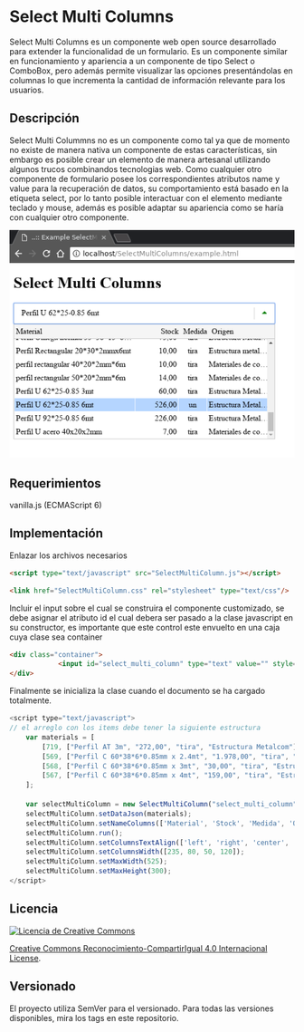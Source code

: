 # Select Multi Columns

Select Multi Columns es un componente web open source desarrollado para extender la funcionalidad de un formulario.
Es un componente similar en funcionamiento y apariencia a un componente de tipo Select o ComboBox, pero además permite visualizar las opciones presentándolas en columnas lo que incrementa la cantidad de información relevante para los usuarios.

## Descripción

Select Multi Colummns no es un componente como tal ya que de momento no existe de manera nativa un componente de estas características, sin embargo es posible crear un elemento de manera artesanal utilizando algunos trucos combinandos tecnologias web.
Como cualquier otro componente de formulario posee los correspondientes atributos name y value para la recuperación de datos, su comportamiento está basado en la etiqueta select, por lo tanto posible interactuar con el elemento mediante teclado y mouse, además es posible adaptar su apariencia como se haría con cualquier otro componente.

![Image description](https://raw.githubusercontent.com/RichardCollao/SelectMultiColumns/master/docs/captura.png)

## Requerimientos
vanilla.js (ECMAScript 6)

## Implementación
Enlazar los archivos necesarios
```html
<script type="text/javascript" src="SelectMultiColumn.js"></script>
```
```html
<link href="SelectMultiColumn.css" rel="stylesheet" type="text/css"/>
```
Incluir el input sobre el cual se construira el componente customizado, se debe asignar el atributo id el cual debera ser pasado a la clase javascript en su constructor, es importante que este control este envuelto en una caja cuya clase sea container

```html
<div class="container">
            <input id="select_multi_column" type="text" value="" style="width:450px;" class="fake-select" />
</div>
```
Finalmente se inicializa la clase cuando el documento se ha cargado totalmente.

```javascript
<script type="text/javascript">
// el arreglo con los items debe tener la siguiente estructura
    var materials = [
        [719, ["Perfil AT 3m", "272,00", "tira", "Estructura Metalcom"]],
        [569, ["Perfil C 60*38*6*0.85mm x 2.4mt", "1.978,00", "tira", "Estructura Metalcom"]],
        [568, ["Perfil C 60*38*6*0.85mm x 3mt", "30,00", "tira", "Estructura Metalcom"]],
        [567, ["Perfil C 60*38*6*0.85mm x 4mt", "159,00", "tira", "Estructura Metalcom"]
    ];

    var selectMultiColumn = new SelectMultiColumn("select_multi_column");
    selectMultiColumn.setDataJson(materials);
    selectMultiColumn.setNameColumns(['Material', 'Stock', 'Medida', 'Origen']);
    selectMultiColumn.run();
    selectMultiColumn.setColumnsTextAlign(['left', 'right', 'center', 'left']);
    selectMultiColumn.setColumnsWidth([235, 80, 50, 120]);
    selectMultiColumn.setMaxWidth(525);
    selectMultiColumn.setMaxHeight(300);
</script>
```

## Licencia
<a rel="license" href="http://creativecommons.org/licenses/by-sa/4.0/">
    <img alt="Licencia de Creative Commons" style="border-width:0" src="https://i.creativecommons.org/l/by-sa/4.0/88x31.png" />
</a>

<a rel="license" href="http://creativecommons.org/licenses/by-sa/4.0/">Creative Commons Reconocimiento-CompartirIgual 4.0 Internacional License</a>.

## Versionado
El proyecto utiliza SemVer para el versionado. Para todas las versiones disponibles, mira los tags en este repositorio.
